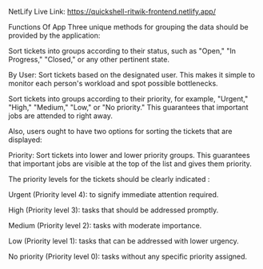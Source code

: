 NetLify 
Live Link: https://quickshell-ritwik-frontend.netlify.app/

Functions Of App
Three unique methods for grouping the data should be provided by the application:


Sort tickets into groups according to their status, such as "Open," "In Progress," "Closed," or any other pertinent state.

By User: Sort tickets based on the designated user. This makes it simple to monitor each person's workload and spot possible bottlenecks.

Sort tickets into groups according to their priority, for example, "Urgent," "High," "Medium," "Low," or "No priority." This guarantees that important jobs are attended to right away.

Also, users ought to have two options for sorting the tickets that are displayed:

Priority: Sort tickets into lower and lower priority groups. This guarantees that important jobs are visible at the top of the list and gives them priority.

The priority levels for the tickets should be clearly indicated : 

Urgent (Priority level 4):  to signify immediate attention required.

High (Priority level 3): tasks that should be addressed promptly.

Medium (Priority level 2): tasks with moderate importance.

Low (Priority level 1): tasks that can be addressed with lower urgency.

No priority (Priority level 0):  tasks without any specific priority assigned.
